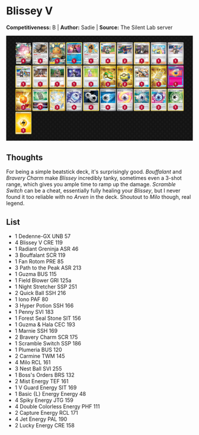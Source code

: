 # Blissey V

**Competitiveness:** B | **Author:** Sadie | **Source:** The Silent Lab server

![decklist](../../!Images/Live%20Expanded/3SUM-DRI/Blissey%20V.png)

## Thoughts
For being a simple beatstick deck, it's surprisingly good. *Bouffalant* and *Bravery Charm* make *Blissey* incredibly tanky, sometimes even a 3-shot range, which gives you ample time to ramp up the damage. *Scramble Switch* can be a cheat, essentially fully healing your *Blissey*, but I never found it too reliable with no *Arven* in the deck. Shoutout to *Milo* though, real legend.

## List
* 1 Dedenne-GX UNB 57
* 4 Blissey V CRE 119
* 1 Radiant Greninja ASR 46
* 3 Bouffalant SCR 119
* 1 Fan Rotom PRE 85
* 3 Path to the Peak ASR 213
* 1 Guzma BUS 115
* 1 Field Blower GRI 125a
* 1 Night Stretcher SSP 251
* 2 Quick Ball SSH 216
* 1 Iono PAF 80
* 3 Hyper Potion SSH 166
* 1 Penny SVI 183
* 1 Forest Seal Stone SIT 156
* 1 Guzma & Hala CEC 193
* 1 Marnie SSH 169
* 2 Bravery Charm SCR 175
* 1 Scramble Switch SSP 186
* 1 Plumeria BUS 120
* 2 Carmine TWM 145
* 4 Milo RCL 161
* 3 Nest Ball SVI 255
* 1 Boss's Orders BRS 132
* 2 Mist Energy TEF 161
* 1 V Guard Energy SIT 169
* 1 Basic {L} Energy Energy 48
* 4 Spiky Energy JTG 159
* 4 Double Colorless Energy PHF 111
* 2 Capture Energy RCL 171
* 4 Jet Energy PAL 190
* 2 Lucky Energy CRE 158
